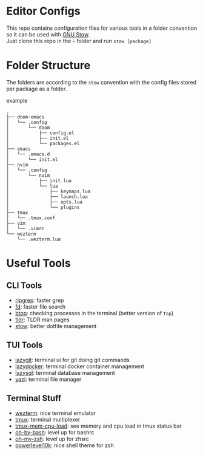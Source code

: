 # Editor Configs
This repo contains configuration files for various tools in a folder convention so it can be used with [GNU Stow](https://www.gnu.org/software/stow/).<br>
Just clone this repo in the `~` folder and run `stow [package]`

# Folder Structure
The folders are according to the `stow` convention with the config files stored per package as a folder.<br>

example
``` text
.
├── doom-emacs
│   └── .config
│       └── doom
│           ├── config.el
│           ├── init.el
│           └── packages.el
├── emacs
│   └── .emacs.d
│       └── init.el
├── nvim
│   └── .config
│       └── nvim
│           ├── init.lua
│           └── lua
│               ├── keymaps.lua
│               ├── launch.lua
│               ├── opts.lua
│               └── plugins
├── tmux
│   └── .tmux.conf
├── vim
│   └── .vimrc
└── wezterm
    └── .wezterm.lua
```

# Useful Tools

## CLI Tools

- [ripgrep](https://github.com/BurntSushi/ripgrep): faster grep
- [fd](https://github.com/sharkdp/fd): faster file search
- [btop](https://github.com/aristocratos/btop): checking processes in the terminal (better version of `top`)
- [tldr](https://tldr.sh/): TLDR man pages
- [stow](https://www.gnu.org/software/stow/): better dotfile management

## TUI Tools
- [lazygit](https://github.com/jesseduffield/lazygit): terminal ui for git doing git commands
- [lazydocker](https://github.com/jesseduffield/lazydocker): terminal docker container management
- [lazysql](https://github.com/jorgerojas26/lazysql): terminal database management
- [yazi](https://github.com/sxyazi/yazi): terminal file manager

## Terminal Stuff
- [wezterm](https://wezterm.org/): nice terminal emulator
- [tmux](https://github.com/tmux/tmux/wiki): terminal multiplexer
- [tmux-mem-cpu-load](https://github.com/thewtex/tmux-mem-cpu-load): see memory and cpu load in tmux status bar
- [oh-by-bash](https://github.com/ohmybash/oh-my-bash): level up for bashrc
- [oh-my-zsh](https://github.com/ohmyzsh/ohmyzsh): level up for zhsrc
- [powerlevel10k](https://github.com/romkatv/powerlevel10k): nice shell theme for zsh
